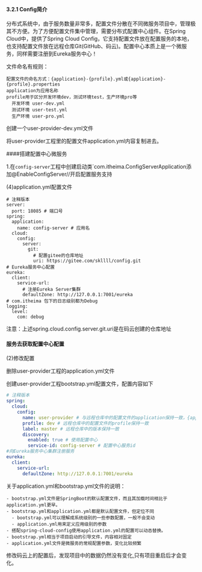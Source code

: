 #### 3.2.1 Config简介

分布式系统中，由于服务数量非常多，配置文件分散在不同微服务项目中，管理极其不方便。为了方便配置文件集中管理，需要分布式配置中心组件。在Spring Cloud中，提供了Spring Cloud Config，它支持配置文件放在配置服务的本地，也支持配置文件放在远程仓库Git(GitHub、码云)。配置中心本质上是一个微服务，同样需要注册到Eureka服务中心！

文件命名有规则：

```properties
配置文件的命名方式：{application}-{profile}.yml或{application}-{profile}.properties
application为应用名称
profile用于区分开发环境dev，测试环境test，生产环境pro等
  开发环境 user-dev.yml
  测试环境 user-test.yml
  生产环境 user-pro.yml
```

创建一个user-provider-dev.yml文件

将user-provider工程里的配置文件application.yml内容复制进去。

####搭建配置中心微服务

1.在`config-server`工程中创建启动类`com.itheima.ConfigServerApplication添加@EnableConfigServer//开启配置服务支持

(4)application.yml配置文件

```properties
# 注释版本
server:
  port: 18085 # 端口号
spring:
  application:
    name: config-server # 应用名
  cloud:
    config:
      server:
        git:
          # 配置gitee的仓库地址
          uri: https://gitee.com/skllll/config.git
# Eureka服务中心配置
eureka:
  client:
    service-url:
      # 注册Eureka Server集群
      defaultZone: http://127.0.0.1:7001/eureka
# com.itheima 包下的日志级别都为Debug
logging:
  level:
    com: debug
```

注意：上述spring.cloud.config.server.git.uri是在码云创建的仓库地址

#### 服务去获取配置中心配置

(2)修改配置

删除user-provider工程的application.yml文件

创建user-provider工程bootstrap.yml配置文件，配置内容如下

```yml
# 注释版本
spring:
  cloud:
    config:
      name: user-provider # 与远程仓库中的配置文件的application保持一致，{application}-{profile}.yml
      profile: dev # 远程仓库中的配置文件的profile保持一致
      label: master # 远程仓库中的版本保持一致
      discovery:
        enabled: true # 使用配置中心
        service-id: config-server # 配置中心服务id
#向Eureka服务中心集群注册服务
eureka:
  client:
    service-url:
      defaultZone: http://127.0.0.1:7001/eureka
```

关于application.yml和bootstrap.yml文件的说明：

```
- bootstrap.yml文件是SpringBoot的默认配置文件，而且其加载时间相比于application.yml更早。
- bootstrap.yml和application.yml都是默认配置文件，但定位不同
  - bootstrap.yml可以理解成系统级别的一些参数配置，一般不会变动
  - application.yml用来定义应用级别的参数
- 搭配spring-cloud-config使用application.yml的配置可以动态替换。
- bootstrap.yml相当于项目启动的引导文件，内容相对固定
- application.yml文件是微服务的常规配置参数，变化比较频繁

```

修改码云上的配置后，发现项目中的数据仍然没有变化,只有项目重启后才会变化。